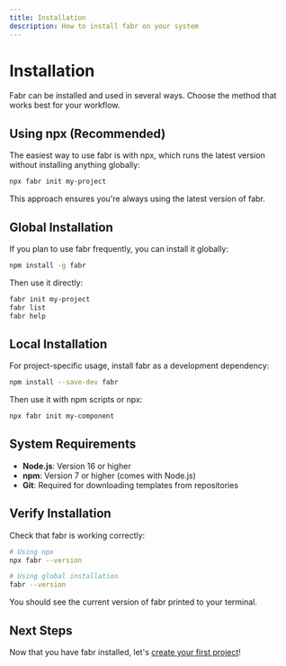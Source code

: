```yaml
---
title: Installation
description: How to install fabr on your system
---
```


# Installation

Fabr can be installed and used in several ways. Choose the method that works best for your workflow.

## Using npx (Recommended)

The easiest way to use fabr is with npx, which runs the latest version without installing anything globally:

```bash
npx fabr init my-project
```

This approach ensures you're always using the latest version of fabr.

## Global Installation

If you plan to use fabr frequently, you can install it globally:

```bash
npm install -g fabr
```

Then use it directly:

```bash
fabr init my-project
fabr list
fabr help
```

## Local Installation

For project-specific usage, install fabr as a development dependency:

```bash
npm install --save-dev fabr
```

Then use it with npm scripts or npx:

```bash
npx fabr init my-component
```

## System Requirements

- **Node.js**: Version 16 or higher
- **npm**: Version 7 or higher (comes with Node.js)
- **Git**: Required for downloading templates from repositories

## Verify Installation

Check that fabr is working correctly:

```bash
# Using npx
npx fabr --version

# Using global installation
fabr --version
```

You should see the current version of fabr printed to your terminal.

## Next Steps

Now that you have fabr installed, let's [create your first project](/getting-started/quick-start)!
